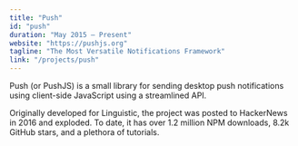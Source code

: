```yaml
---
title: "Push"
id: "push"
duration: "May 2015 – Present"
website: "https://pushjs.org"
tagline: "The Most Versatile Notifications Framework"
link: "/projects/push"
---
```


Push (or PushJS) is a small library for sending desktop push notifications using client-side JavaScript using a streamlined API.

Originally developed for Linguistic, the project was posted to HackerNews in 2016 and exploded. To date, it has over 1.2 million NPM downloads, 8.2k GitHub stars, and a plethora of tutorials.
